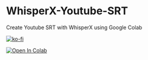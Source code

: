 # WhisperX-Youtube-SRT
Create Youtube SRT with WhisperX using Google Colab

[![ko-fi](https://ko-fi.com/img/githubbutton_sm.svg)](https://ko-fi.com/R6R7AH1FA)

[![Open In Colab](https://colab.research.google.com/assets/colab-badge.svg)](https://colab.research.google.com/github/ardha27/WhisperX-Youtube-SRT/blob/main/WhisperX_Youtube_SRT.ipynb)
